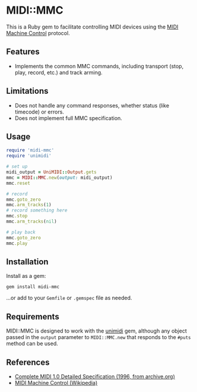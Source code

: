 # MIDI::MMC

This is a Ruby gem to facilitate controlling MIDI devices using the [MIDI Machine Control](https://en.wikipedia.org/wiki/MIDI_Machine_Control) protocol.


## Features

- Implements the common MMC commands, including transport (stop, play, record, etc.) and track arming.


## Limitations

- Does not handle any command responses, whether status (like timecode) or errors.
- Does not implement full MMC specification.


## Usage

```ruby
require 'midi-mmc'
require 'unimidi'

# set up
midi_output = UniMIDI::Output.gets
mmc = MIDI::MMC.new(output: midi_output)
mmc.reset

# record
mmc.goto_zero
mmc.arm_tracks(1)
# record something here
mmc.stop
mmc.arm_tracks(nil)

# play back
mmc.goto_zero
mmc.play
```


## Installation

Install as a gem:

    gem install midi-mmc

...or add to your `Gemfile` or `.gemspec` file as needed.


## Requirements

MIDI::MMC is designed to work with the [unimidi](http://github.com/arirusso/unimidi) gem, although any object passed in the `output` parameter to `MIDI::MMC.new` that responds to the `#puts` method can be used.


## References

- [Complete MIDI 1.0 Detailed Specification (1996, from archive.org)](https://archive.org/details/Complete_MIDI_1.0_Detailed_Specification_96-1-3)
- [MIDI Machine Control (Wikipedia)](https://en.wikipedia.org/wiki/MIDI_Machine_Control)